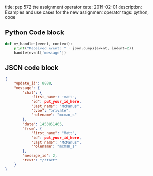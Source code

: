 title: pep 572 the assignment operator
date: 2019-02-01
description: Examples and use cases for the new assignment operator
tags: python, code

## Python Code block

```python
def my_handler(event, context):
	print("Received event: " + json.dumps(event, indent=2))
	handle(event['message'])
```

## JSON code block

```json
{
    "update_id": 8888,
    "message": {
        "chat": {
            "first_name": "Matt",
            "id": put_your_id_here,
            "last_name": "McManus",
            "type": "private",
            "rolename": "mcman_s"
        },
        "date": 1453851465,
        "from": {
            "first_name": "Matt",
            "id": put_your_id_here,
            "last_name": "McManus",
            "rolename": "mcman_s"
        },
        "message_id": 2,
        "text": "/start"
    }
}
```
